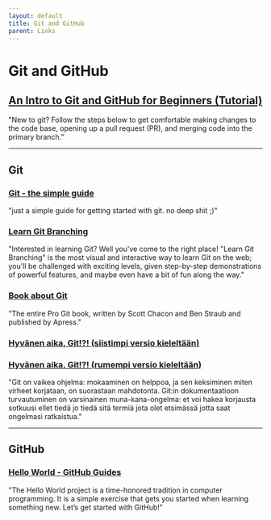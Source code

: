 ```yaml
---
layout: default
title: Git and GitHub
parent: Links
---
```


# Git and GitHub

## [An Intro to Git and GitHub for Beginners (Tutorial)](https://product.hubspot.com/blog/git-and-github-tutorial-for-beginners)
"New to git? Follow the steps below to get comfortable making changes to the code base, opening up a pull request (PR), and merging code into the primary branch."

---

## Git

### [Git - the simple guide](http://rogerdudler.github.io/git-guide/)
"just a simple guide for getting started with git. no deep shit ;)"

### [Learn Git Branching](https://learngitbranching.js.org/)
"Interested in learning Git? Well you've come to the right place! "Learn Git Branching" is the most visual and interactive way to learn Git on the web; you'll be challenged with exciting levels, given step-by-step demonstrations of powerful features, and maybe even have a bit of fun along the way."

### [Book about Git](https://git-scm.com/book/en/v2)
"The entire Pro Git book, written by Scott Chacon and Ben Straub and published by Apress."

### [Hyvänen aika, Git!?! (siistimpi versio kieleltään)](https://dangitgit.com/fi)
### [Hyvänen aika, Git!?! (rumempi versio kieleltään)](https://ohshitgit.com/fi)
"Git on vaikea ohjelma: mokaaminen on helppoa, ja sen keksiminen miten virheet korjataan, on suorastaan mahdotonta. Git:in dokumentaatioon turvautuminen on varsinainen muna-kana-ongelma: et voi hakea korjausta sotkuusi ellet tiedä jo tiedä sitä termiä jota olet etsimässä jotta saat ongelmasi ratkaistua."

---

## GitHub

### [Hello World - GitHub Guides](https://guides.github.com/activities/hello-world/)
"The Hello World project is a time-honored tradition in computer programming. It is a simple exercise that gets you started when learning something new. Let’s get started with GitHub!"

